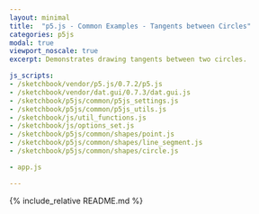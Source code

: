 ```yaml
---
layout: minimal
title:  "p5.js - Common Examples - Tangents between Circles"
categories: p5js
modal: true
viewport_noscale: true
excerpt: Demonstrates drawing tangents between two circles.

js_scripts:
- /sketchbook/vendor/p5.js/0.7.2/p5.js
- /sketchbook/vendor/dat.gui/0.7.3/dat.gui.js
- /sketchbook/p5js/common/p5js_settings.js
- /sketchbook/p5js/common/p5js_utils.js
- /sketchbook/js/util_functions.js
- /sketchbook/js/options_set.js
- /sketchbook/p5js/common/shapes/point.js
- /sketchbook/p5js/common/shapes/line_segment.js
- /sketchbook/p5js/common/shapes/circle.js

- app.js

---
```


{% include_relative README.md %}

